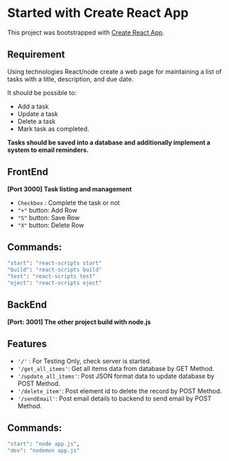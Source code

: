 # Started with Create React App

This project was bootstrapped with [Create React App](https://github.com/facebook/create-react-app).


## Requirement
Using technologies React/node create a web page for maintaining a list of tasks with a title, description, and due date.

It should be possible to:
- Add a task
- Update a task
- Delete a task
- Mark task as completed.

**Tasks should be saved into a database and additionally implement a system to email reminders.**


## FrontEnd

**[Port 3000] Task listing and management**
- `Checkbox` : Complete the task or not
- `"+"` button: Add Row
- `"S"` button: Save Row
- `"X"` button: Delete Row

## Commands:
```sh
"start": "react-scripts start"
"build": "react-scripts build"
"test": "react-scripts test"
"eject": "react-scripts eject"
```

## BackEnd
**[Port: 3001] The other project build with node.js**

## Features
- `'/'` : For Testing Only, check server is started.
- `'/get_all_items'`: Get all items data from database by GET Method.
- `'/update_all_items'`: Post JSON format data to update database by POST Method.
- `'/delete_item'`: Post element id to delete the record by POST Method.
- `'/sendEmail'`: Post email details to backend to send email by POST Method.

## Commands:
```sh
"start": "node app.js",
"dev": "nodemon app.js"
```

